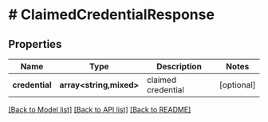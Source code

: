 # # ClaimedCredentialResponse

## Properties

Name | Type | Description | Notes
------------ | ------------- | ------------- | -------------
**credential** | **array<string,mixed>** | claimed credential | [optional]

[[Back to Model list]](../../README.md#models) [[Back to API list]](../../README.md#endpoints) [[Back to README]](../../README.md)
